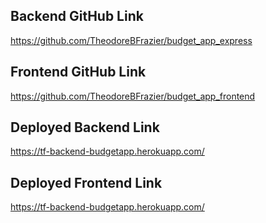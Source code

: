 ## Backend GitHub Link
https://github.com/TheodoreBFrazier/budget_app_express

## Frontend GitHub Link
https://github.com/TheodoreBFrazier/budget_app_frontend

## Deployed Backend Link
https://tf-backend-budgetapp.herokuapp.com/

## Deployed Frontend Link
https://tf-backend-budgetapp.herokuapp.com/